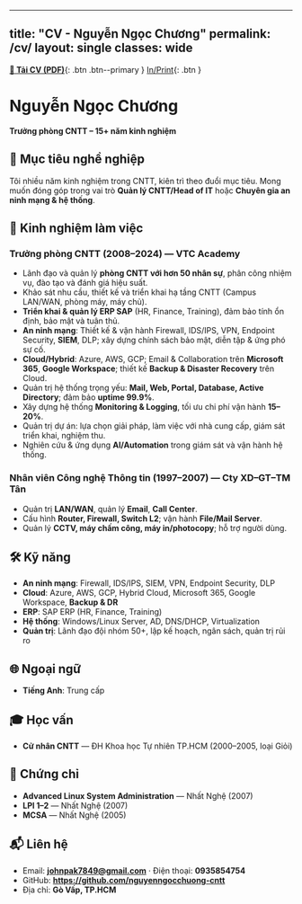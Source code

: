 
---
title: "CV - Nguyễn Ngọc Chương"
permalink: /cv/
layout: single
classes: wide
---

[**📄 Tải CV (PDF)**](/assets/cv.pdf){: .btn .btn--primary }  [In/Print](/cv/){: .btn }

# Nguyễn Ngọc Chương
**Trưởng phòng CNTT – 15+ năm kinh nghiệm**

## 🎯 Mục tiêu nghề nghiệp
Tôi nhiều năm kinh nghiệm trong CNTT, kiên trì theo đuổi mục tiêu. Mong muốn đóng góp trong vai trò **Quản lý CNTT/Head of IT** hoặc **Chuyên gia an ninh mạng & hệ thống**.

## 💼 Kinh nghiệm làm việc
### Trưởng phòng CNTT (2008–2024) — **VTC Academy**
- Lãnh đạo và quản lý **phòng CNTT với hơn 50 nhân sự**, phân công nhiệm vụ, đào tạo và đánh giá hiệu suất.
- Khảo sát nhu cầu, thiết kế và triển khai hạ tầng CNTT (Campus LAN/WAN, phòng máy, máy chủ).
- **Triển khai & quản lý ERP SAP** (HR, Finance, Training), đảm bảo tính ổn định, bảo mật và tuân thủ.
- **An ninh mạng**: Thiết kế & vận hành Firewall, IDS/IPS, VPN, Endpoint Security, **SIEM**, DLP; xây dựng chính sách bảo mật, diễn tập & ứng phó sự cố.
- **Cloud/Hybrid**: Azure, AWS, GCP; Email & Collaboration trên **Microsoft 365**, **Google Workspace**; thiết kế **Backup & Disaster Recovery** trên Cloud.
- Quản trị hệ thống trọng yếu: **Mail, Web, Portal, Database, Active Directory**; đảm bảo **uptime 99.9%**.
- Xây dựng hệ thống **Monitoring & Logging**, tối ưu chi phí vận hành **15–20%**.
- Quản trị dự án: lựa chọn giải pháp, làm việc với nhà cung cấp, giám sát triển khai, nghiệm thu.
- Nghiên cứu & ứng dụng **AI/Automation** trong giám sát và vận hành hệ thống.

### Nhân viên Công nghệ Thông tin (1997–2007) — **Cty XD–GT–TM Tân**
- Quản trị **LAN/WAN**, quản lý **Email**, **Call Center**.
- Cấu hình **Router, Firewall, Switch L2**; vận hành **File/Mail Server**.
- Quản lý **CCTV, máy chấm công, máy in/photocopy**; hỗ trợ người dùng.

## 🛠 Kỹ năng
- **An ninh mạng**: Firewall, IDS/IPS, SIEM, VPN, Endpoint Security, DLP
- **Cloud**: Azure, AWS, GCP, Hybrid Cloud, Microsoft 365, Google Workspace, **Backup & DR**
- **ERP**: SAP ERP (HR, Finance, Training)
- **Hệ thống**: Windows/Linux Server, AD, DNS/DHCP, Virtualization
- **Quản trị**: Lãnh đạo đội nhóm 50+, lập kế hoạch, ngân sách, quản trị rủi ro

## 🌐 Ngoại ngữ
- **Tiếng Anh**: Trung cấp

## 🎓 Học vấn
- **Cử nhân CNTT** — ĐH Khoa học Tự nhiên TP.HCM (2000–2005, loại Giỏi)

## 📜 Chứng chỉ
- **Advanced Linux System Administration** — Nhất Nghệ (2007)
- **LPI 1–2** — Nhất Nghệ (2007)
- **MCSA** — Nhất Nghệ (2005)

## 📬 Liên hệ
- Email: **johnpak7849@gmail.com** · Điện thoại: **0935854754**
- GitHub: **https://github.com/nguyenngocchuong-cntt**
- Địa chỉ: **Gò Vấp, TP.HCM**

